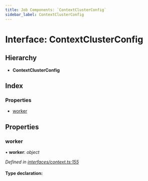 ```yaml
---
title: Job Components: `ContextClusterConfig`
sidebar_label: ContextClusterConfig
---
```


# Interface: ContextClusterConfig

## Hierarchy

* **ContextClusterConfig**

## Index

### Properties

* [worker](contextclusterconfig.md#worker)

## Properties

###  worker

• **worker**: *object*

*Defined in [interfaces/context.ts:155](https://github.com/terascope/teraslice/blob/d8feecc03/packages/job-components/src/interfaces/context.ts#L155)*

#### Type declaration:
